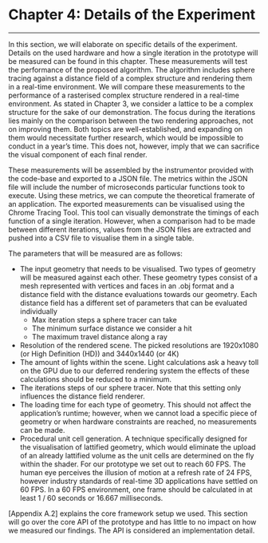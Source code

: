 # Chapter 4: Details of the Experiment
---

In this section, we will elaborate on specific details of the experiment. Details on the used hardware and how a single iteration in the prototype will be measured can be found in this chapter. These measurements will test the performance of the proposed algorithm. The algorithm includes sphere tracing against a distance field of a complex structure and rendering them in a real-time environment. We will compare these measurements to the performance of a rasterised complex structure rendered in a real-time environment. As stated in Chapter 3, we consider a lattice to be a complex structure for the sake of our demonstration. The focus during the iterations lies mainly on the comparison between the two rendering approaches, not on improving them. Both topics are well-established, and expanding on them would necessitate further research, which would be impossible to conduct in a year’s time. This does not, however, imply that we can sacrifice the visual component of each final render.

These measurements will be assembled by the instrumentor provided with the code-base and exported to a JSON file. The metrics within the JSON file will include the number of microseconds particular functions took to execute. Using these metrics, we can compute the theoretical framerate of an application. The exported measurements can be visualised using the Chrome Tracing Tool. This tool can visually demonstrate the timings of each function of a single iteration. However, when a comparison had to be made between different iterations, values from the JSON files are extracted and pushed into a CSV file to visualise them in a single table.

The parameters that will be measured are as follows: 

-	The input geometry that needs to be visualised. Two types of geometry will be measured against each other. These geometry types consist of a mesh represented with vertices and faces in an .obj format and a distance field with the distance evaluations towards our geometry. Each distance field has a different set of parameters that can be evaluated individually
    - Max iteration steps a sphere tracer can take
    - The minimum surface distance we consider a hit
    - The maximum travel distance along a ray
-	Resolution of the rendered scene. The picked resolutions are 1920x1080 (or High Definition (HD)) and 3440x1440 (or 4K)
-	The amount of lights within the scene. Light calculations ask a heavy toll on the GPU due to our deferred rendering system the effects of these calculations should be reduced to a minimum.
-	The iterations steps of our sphere tracer. Note that this setting only influences the distance field renderer.
-	The loading time for each type of geometry. This should not affect the application’s runtime; however, when we cannot load a specific piece of geometry or when hardware constraints are reached, no measurements can be made.
-	Procedural unit cell generation. A technique specifically designed for the visualisation of lattified geometry, which would eliminate the upload of an already lattified volume as the unit cells are determined on the fly within the shader. 
For our prototype we set out to reach 60 FPS. The human eye perceives the illusion of motion at a refresh rate of 24 FPS, however industry standards of real-time 3D applications have settled on 60 FPS. In a 60 FPS environment, one frame should be calculated in at least 1 / 60 seconds or 16.667 milliseconds.

[Appendix A.2] explains the core framework setup we used. This section will go over the core API of the prototype and has little to no impact on how we measured our findings. The API is considered an implementation detail. 
